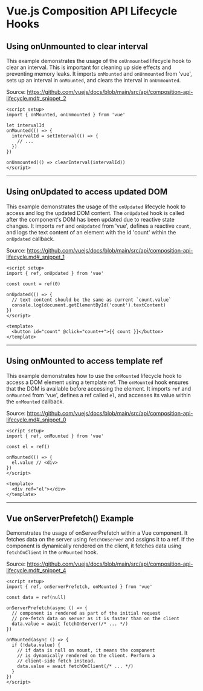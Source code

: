 # Vue.js Composition API Lifecycle Hooks

## Using onUnmounted to clear interval

This example demonstrates the usage of the `onUnmounted` lifecycle hook to clear an interval. This is important for cleaning up side effects and preventing memory leaks. It imports `onMounted` and `onUnmounted` from 'vue', sets up an interval in `onMounted`, and clears the interval in `onUnmounted`.

Source: https://github.com/vuejs/docs/blob/main/src/api/composition-api-lifecycle.md#_snippet_2

```vue
<script setup>
import { onMounted, onUnmounted } from 'vue'

let intervalId
onMounted(() => {
  intervalId = setInterval(() => {
    // ...
  })
})

onUnmounted(() => clearInterval(intervalId))
</script>
```

---

## Using onUpdated to access updated DOM

This example demonstrates the usage of the `onUpdated` lifecycle hook to access and log the updated DOM content. The `onUpdated` hook is called after the component's DOM has been updated due to reactive state changes. It imports `ref` and `onUpdated` from 'vue', defines a reactive `count`, and logs the text content of an element with the id 'count' within the `onUpdated` callback.

Source: https://github.com/vuejs/docs/blob/main/src/api/composition-api-lifecycle.md#_snippet_1

```vue
<script setup>
import { ref, onUpdated } from 'vue'

const count = ref(0)

onUpdated(() => {
  // text content should be the same as current `count.value`
  console.log(document.getElementById('count').textContent)
})
</script>

<template>
  <button id="count" @click="count++">{{ count }}</button>
</template>
```

---

## Using onMounted to access template ref

This example demonstrates how to use the `onMounted` lifecycle hook to access a DOM element using a template ref. The `onMounted` hook ensures that the DOM is available before accessing the element. It imports `ref` and `onMounted` from 'vue', defines a ref called `el`, and accesses its value within the `onMounted` callback.

Source: https://github.com/vuejs/docs/blob/main/src/api/composition-api-lifecycle.md#_snippet_0

```vue
<script setup>
import { ref, onMounted } from 'vue'

const el = ref()

onMounted(() => {
  el.value // <div>
})
</script>

<template>
  <div ref="el"></div>
</template>
```

---

## Vue onServerPrefetch() Example

Demonstrates the usage of onServerPrefetch within a Vue component. It fetches data on the server using `fetchOnServer` and assigns it to a ref. If the component is dynamically rendered on the client, it fetches data using `fetchOnClient` in the `onMounted` hook.

Source: https://github.com/vuejs/docs/blob/main/src/api/composition-api-lifecycle.md#_snippet_4

```vue
<script setup>
import { ref, onServerPrefetch, onMounted } from 'vue'

const data = ref(null)

onServerPrefetch(async () => {
  // component is rendered as part of the initial request
  // pre-fetch data on server as it is faster than on the client
  data.value = await fetchOnServer(/* ... */)
})

onMounted(async () => {
  if (!data.value) {
    // if data is null on mount, it means the component
    // is dynamically rendered on the client. Perform a
    // client-side fetch instead.
    data.value = await fetchOnClient(/* ... */)
  }
})
</script>
```

